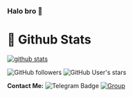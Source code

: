 ### Halo bro 👋 

#  🐙 **Github Stats**

[![github stats](https://github-readme-stats.vercel.app/api?username=stevankz&show_icons=true&theme=radical)](https://github.com/stevankz)

![GitHub followers](https://img.shields.io/github/followers/stevankz?color=aqua&label=Followers&style=for-the-badge)
![GitHub User's stars](https://img.shields.io/github/stars/stevankz?affiliations=OWNER&color=aqua&style=for-the-badge)



**Contact Me:**
![Telegram Badge](https://img.shields.io/badge/-StevanKz-1ca0f1?style=flat-square&logo=telegram&logoColor=white&link=https://t.me/GZ_056)
[![Group](https://img.shields.io/badge/dynamic/json?logo=telegram&label=%40HugoSupport&labelColor=282c34&suffix=+members&color=2CA5E0&query=%24.data.totalSubs&url=https%3A%2F%2Fapi.spencerwoo.com%2Fsubstats%2F%3Fsource%3Dtelegram%26queryKey%3DHugoSupport&longCache=true%22)](https://t.me/HugoSupport)
